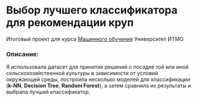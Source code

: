 # Выбор лучшего классификатора для рекомендации круп
Итоговый проект для курса [Машинного обучения](https://github.com/ooggaboog/itmo-dc-ml) Университет ИТМО

### Описание:  
Я использовала датасет для принятия решений о посадке той или иной сельскохозяйственной культуры в зависимости от условий окружающей среды, построила несколько моделей для классификации (**k-NN**, **Decision Tree**, **Random Forest**), а затем сравнила их результаты и выбрала лучший классификатор.
